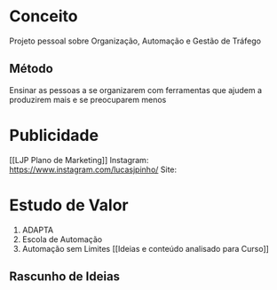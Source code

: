 # Conceito
Projeto pessoal sobre Organização, Automação e Gestão de Tráfego
## Método
Ensinar as pessoas a se organizarem com ferramentas que ajudem a produzirem mais e se preocuparem menos
# Publicidade
[[LJP Plano de Marketing]]
Instagram: https://www.instagram.com/lucasjpinho/
Site: 
# Estudo de Valor
1. ADAPTA
2. Escola de Automação
3. Automação sem Limites
[[Ideias e conteúdo analisado para Curso]]
## Rascunho de Ideias
